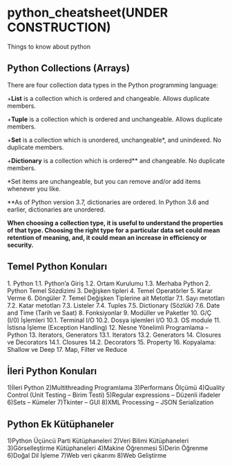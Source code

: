 # python_cheatsheet(UNDER CONSTRUCTION)
Things to know about python

<h2>Python Collections (Arrays)</h2>
There are four collection data types in the Python programming language:

+<b>List</b> is a collection which is ordered and changeable. Allows duplicate members.

+<b>Tuple</b> is a collection which is ordered and unchangeable. Allows duplicate members.

+<b>Set</b> is a collection which is unordered, unchangeable*, and unindexed. No duplicate members.

+<b>Dictionary</b> is a collection which is ordered** and changeable. No duplicate members.

*Set items are unchangeable, but you can remove and/or add items whenever you like.

**As of Python version 3.7, dictionaries are ordered. In Python 3.6 and earlier, dictionaries are unordered.

<b>When choosing a collection type, it is useful to understand the properties of that type. Choosing the right type for a particular data set could mean retention of meaning, and, it could mean an increase in efficiency or security.</b>

<h2>Temel Python Konuları</h2>
1. Python
1.1. Python’a Giriş
1.2. Ortam Kurulumu
1.3. Merhaba Python
2. Python Temel Sözdizimi
3. Değişken tipleri
4. Temel Operatörler
5. Karar Verme
6. Döngüler
7. Temel Değişken Tiplerine ait Metotlar
7.1. Sayı metotları
7.2. Katar metotları
7.3. Listeler
7.4. Tuples
7.5. Dictionary (Sözlük)
7.6. Date and Time (Tarih ve Saat)
8. Fonksiyonlar
9. Modüller ve Paketler
10. G/Ç (I/0) İşlemleri
10.1. Terminal I/O
10.2. Dosya işlemleri I/O
10.3. OS module
11. İstisna İşleme (Exception Handling)
12. Nesne Yönelimli Programlama – Python
13. Iterators, Generators
13.1. Iterators
13.2. Generators
14. Closures ve Decorators
14.1. Closures
14.2. Decorators
15. Property
16. Kopyalama: Shallow ve Deep
17. Map, Filter ve Reduce

<h2>İleri Python Konuları</h2>
1)İleri Python
2)Multithreading Programlama
3)Performans Ölçümü
4)Quality Control (Unit Testing – Birim Testi)
5)Regular expressions – Düzenli ifadeler
6)Sets – Kümeler
7)Tkinter – GUI
8)XML Processing – JSON Serialization

<h2>Python Ek Kütüphaneler</h2>
1)Python Üçüncü Parti Kütüphaneleri
2)Veri Bilimi Kütüphaneleri
3)Görselleştirme Kütüphaneleri
4)Makine Öğrenmesi
5)Derin Öğrenme
6)Doğal Dil İşleme
7)Web veri çıkarımı
8)Web Geliştirme
